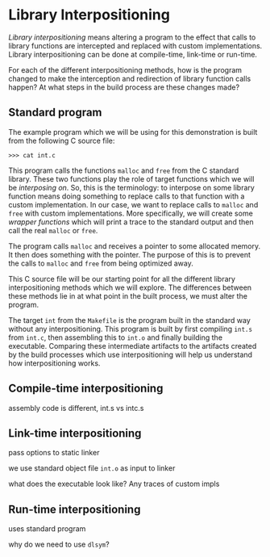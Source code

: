 # Library Interpositioning

*Library interpositioning* means altering a program to the effect that
calls to library functions are intercepted and replaced with custom
implementations. Library interpositioning can be done at compile-time,
link-time or run-time.

For each of the different interpositioning methods, how is the program
changed to make the interception and redirection of library function
calls happen? At what steps in the build process are these changes made?

## Standard program

The example program which we will be using for this demonstration is built
from the following C source file:

```
>>> cat int.c
```

This program calls the functions `malloc` and `free` from the C standard
library. These two functions play the role of target functions which we
will be *interposing on*. So, this is the terminology: to interpose on some
library function means doing something to replace calls to that function
with a custom implementation. In our case, we want to replace calls to
`malloc` and `free` with custom implementations. More specifically, we will
create some *wrapper functions* which will print a trace to the standard
output and then call the real `malloc` or `free`.

The program calls `malloc` and receives a pointer to some allocated memory.
It then does something with the pointer. The purpose of this is to prevent
the calls to `malloc` and `free` from being optimized away.

This C source file will be our starting point for all the different library
interpositioning methods which we will explore. The differences between these
methods lie in at what point in the built process, we must alter the program.

The target `int` from the `Makefile` is the program built in the standard way
without any interpositioning. This program is built by first compiling `int.s`
from `int.c`, then assembling this to `int.o` and finally building the executable.
Comparing these intermediate artifacts to the artifacts created by the build
processes which use interpositioning will help us understand how interpositioning
works.

## Compile-time interpositioning

assembly code is different, int.s vs intc.s

## Link-time interpositioning

pass options to static linker

we use standard object file `int.o` as input to linker

what does the executable look like? Any traces of custom impls

## Run-time interpositioning

uses standard program

why do we need to use `dlsym`?
